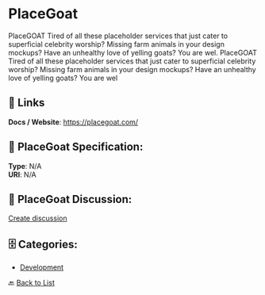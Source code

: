 # PlaceGoat


PlaceGOAT Tired of all these placeholder services that just cater to superficial celebrity worship? Missing farm animals in your design mockups? Have an unhealthy love of yelling goats? You are wel. PlaceGOAT Tired of all these placeholder services that just cater to superficial celebrity worship? Missing farm animals in your design mockups? Have an unhealthy love of yelling goats? You are wel

##  🔗 Links
**Docs / Website**: https://placegoat.com/

## 🧬 PlaceGoat Specification:
**Type**: N/A  
**URI**: N/A

## 💬 PlaceGoat Discussion:
[Create discussion](https://github.com/apis-list/apis-list/discussions/new)

## 🗄️ Categories:
- [Development](https://github.com/apis-list/apis-list#development-)




🔙 [Back to List](https://github.com/apis-list/apis-list)
